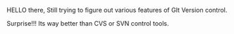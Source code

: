 HELLO there, 
Still trying to figure out various features of GIt Version control.


Surprise!!!
Its way better than CVS or SVN control tools.